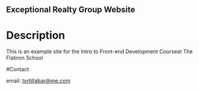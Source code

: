 Exceptional Realty Group Website
---

# Description

This is an example site for the Intro to Front-end Development Courseat The Flatiron School

#Contact

email: tortillabar@me.com
